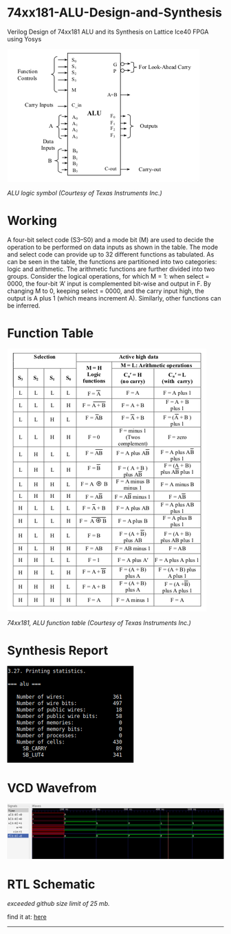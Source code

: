 # 74xx181-ALU-Design-and-Synthesis
Verilog Design of 74xx181 ALU and its Synthesis on Lattice Ice40 FPGA using Yosys

![ALU logic symbol (Courtesy of Texas Instruments Inc.)](/pro.png)

*ALU logic symbol (Courtesy of Texas Instruments Inc.)*

# Working

A four-bit select code (S3–S0) and a mode bit (M) are used to decide the operation to be performed on data inputs as shown in the table. The mode and select code can provide up to 32 different functions as tabulated. As can be seen in the table, the functions are partitioned into two categories: logic and arithmetic. The arithmetic functions are further divided into two groups. Consider the logical operations, for which M = 1: when select = 0000, the four-bit ‘A’ input is complemented bit-wise and output in F. By changing M to 0, keeping select = 0000, and the carry input high, the output is A plus 1 (which means increment A). Similarly, other functions can be inferred.

# Function Table

![74xx181, ALU function table (Courtesy of Texas Instruments Inc.)](/table.png)

*74xx181, ALU function table (Courtesy of Texas Instruments Inc.)*

# Synthesis Report

![Synthesis Report on Lattice ice40 fpga](/synth_ice40_update.png)

# VCD Wavefrom

![waveform](/op.png)

# RTL Schematic

*exceeded github size limit of 25 mb.*

find it at: [here](https://drive.google.com/drive/folders/1XG4ukzet6mi8XpTXnu8izfJtJuKBfC-3?usp=sharing)

-----------------------------------------------------------------------------------------------
 
